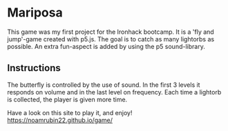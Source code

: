 # Mariposa

This game was my first project for the Ironhack bootcamp. It is a 'fly and jump'-game created with p5.js. The goal is to catch as many lightorbs as possible. An extra fun-aspect is added by using the p5 sound-library.

## Instructions

The butterfly is controlled by the use of sound. In the first 3 levels it responds on volume and in the last level on frequency. Each time a lightorb is collected, the player is given more time.

Have a look on this site to play it, and enjoy!
https://noamrubin22.github.io/game/ 
